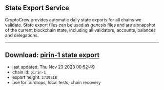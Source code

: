 ## State Export Service
CryptoCrew provides automatic daily state exports for all chains we validate. State export files can be used as genesis files and are a snapshot of the current blockchain state, including all validators, accounts, balances and delegations.

---
**Download: [pirin-1 state export](https://dl.ccvalidators.com/SERVICE/nolus/pirin-1_export_2739518.json)**
---

- last updated: Thu Nov 23 2023 00:52:49
- chain id: `pirin-1`
- export height: `2739518`
- use for: airdrops, local tests, chain recovery

